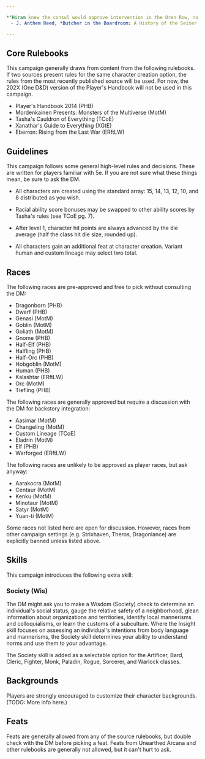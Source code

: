 ```yaml
---

*"Hiram knew the consul would approve intervention in the Oren Row, no questions asked. All that remained was to select an executor. 'Comprehensively liquidating the arcology', she would later write in her report, 'was a task I could entrust to very few candidates.'"*  
ﾠ- J. Anthem Reed, *Butcher in the Boardroom: A History of the Seiser Group*

---
```


## Core Rulebooks

This campaign generally draws from content from the following rulebooks. If two sources present rules for the same character creation option, the rules from the most recently published source will be used. For now, the 202X (One D&D) version of the Player's Handbook will not be used in this campaign.

- Player's Handbook 2014 (PHB)
- Mordenkainen Presents: Monsters of the Multiverse (MotM)
- Tasha's Cauldron of Everything (TCoE)
- Xanathar's Guide to Everything (XGtE)
- Eberron: Rising from the Last War (ERftLW)

## Guidelines

This campaign follows some general high-level rules and decisions. These are written for players familiar with 5e. If you are not sure what these things mean, be sure to ask the DM.

- All characters are created using the standard array: 15, 14, 13, 12, 10, and 8 distributed as you wish.

- Racial ability score bonuses may be swapped to other ability scores by Tasha's rules (see TCoE pg. 7).

- After level 1, character hit points are always advanced by the die average (half the class hit die size, rounded up).

- All characters gain an additional feat at character creation. Variant human and custom lineage may select two total. 

## Races

The following races are pre-approved and free to pick without consulting the DM:

- Dragonborn (PHB)
- Dwarf (PHB)
- Genasi (MotM)
- Goblin (MotM)
- Goliath (MotM)
- Gnome (PHB)
- Half-Elf (PHB)
- Halfling (PHB)
- Half-Orc (PHB)
- Hobgoblin (MotM)
- Human (PHB)
- Kalashtar (ERftLW)
- Orc (MotM)
- Tiefling (PHB)

The following races are generally approved but require a discussion with the DM for backstory integration:

- Aasimar (MotM)
- Changeling (MotM)
- Custom Lineage (TCoE)
- Eladrin (MotM)
- Elf (PHB)
- Warforged (ERftLW)

The following races are unlikely to be approved as player races, but ask anyway:

- Aarakocra (MotM)
- Centaur (MotM)
- Kenku (MotM)
- Minotaur (MotM)
- Satyr (MotM)
- Yuan-ti (MotM)

Some races not listed here are open for discussion. However, races from other campaign settings (e.g. Strixhaven, Theros, Dragonlance) are explicitly banned unless listed above.

## Skills

This campaign introduces the following extra skill:

### Society (Wis)

The DM might ask you to make a Wisdom (Society) check to determine an individual's social status, gauge the relative safety of a neighborhood, glean information about organizations and territories, identify local mannerisms and colloquialisms, or learn the customs of a subculture. Where the Insight skill focuses on assessing an individual's intentions from body language and mannerisms, the Society skill determines your ability to understand norms and use them to your advantage.

The Society skill is added as a selectable option for the Artificer, Bard, Cleric, Fighter, Monk, Paladin, Rogue, Sorcerer, and Warlock classes.

## Backgrounds

Players are strongly encouraged to customize their character backgrounds. (TODO: More info here.)

## Feats

Feats are generally allowed from any of the source rulebooks, but double check with the DM before picking a feat. Feats from Unearthed Arcana and other rulebooks are generally not allowed, but it can't hurt to ask.
